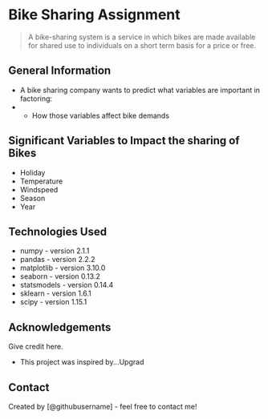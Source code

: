 # Bike Sharing Assignment
> A bike-sharing system is a service in which bikes are made available for shared use to individuals on a short term basis for a price or free.


<!-- You can include any other section that is pertinent to your problem -->

## General Information
- A bike sharing company wants to predict what variables are important in factoring:
- - How those variables affect bike demands

<!-- You don't have to answer all the questions - just the ones relevant to your project. -->

## Significant Variables to Impact the sharing of Bikes
- Holiday
- Temperature
- Windspeed
- Season
- Year

<!-- You don't have to answer all the questions - just the ones relevant to your project. -->


## Technologies Used
- numpy - version 2.1.1
- pandas - version 2.2.2
- matplotlib - version 3.10.0
- seaborn - version 0.13.2
- statsmodels - version 0.14.4
- sklearn - version 1.6.1
- scipy - version 1.15.1

<!-- As the libraries versions keep on changing, it is recommended to mention the version of library used in this project -->

## Acknowledgements
Give credit here.
- This project was inspired by...Upgrad

## Contact
Created by [@githubusername] - feel free to contact me!


<!-- Optional -->
<!-- ## License -->
<!-- This project is open source and available under the [... License](). -->

<!-- You don't have to include all sections - just the one's relevant to your project -->
